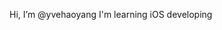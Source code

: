  Hi, I’m @yvehaoyang
I'm learning iOS developing
<!---
yvehaoyang/yvehaoyang is a ✨ special ✨ repository because its `README.md` (this file) appears on your GitHub profile.
You can click the Preview link to take a look at your changes.
--->
